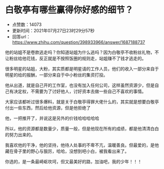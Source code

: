 # 白敬亭有哪些赢得你好感的细节？
- 点赞数：14073
- 更新时间：2021年07月27日23时29分57秒
- 回答url：https://www.zhihu.com/question/398933966/answer/1687188737
<body>
 <p data-pid="cbNhxP3-">他的站姐不是卷款逃走吗？你知道站姐为什么逃吗？因为白敬亭不收粉丝礼物，不让粉丝给他花钱，反正就是不按照饭圈的规则走，站姐赚不了钱才逃走的。</p>
 <p data-pid="-eeP0GDK">很多明星的站姐，大粉，其实质都是明星请的工作人员，他们的收入一部分来自于明星的给的报酬，一部分来自于中小粉丝的集资打投。</p>
 <p data-pid="Ez3OO3oU">他从出道，就是自己开的工作室，也没有加入任何公司，这样虽然资源少，但是自己有决定权，不需要为了讨好他人，讨好资本去做一些自己不喜欢的事情。</p>
 <p data-pid="6NkeGF_C">大家应该都听过很多爆料，就是关于白敬亭得罪大佬什么的，其实就是想要白敬亭付出一些东西，然后给他资源，但是他拒绝了</p>
 <p data-pid="8U0X2kaL">他，一把推开了，并说这是另外的价钱哈哈哈哈哈</p>
 <p data-pid="brwljuRN">所以，他的资源都是数量少，质量一般，但是他现在所有的成绩，都是他清清白白的努力出来的。</p>
 <p data-pid="-6WSmvMK">我喜欢他的干净，他的坚持，他待人处事的不卑不亢，温暖善良。但最爱的，是他藏在骨子里的野心与狠厉，哈哈，没想到吧小白，被我看出来了。</p>
 <p data-pid="oxSa74ia">你选的，是一条最崎岖坎坷，但又最美好的路，加油吧，我的少年！！！</p>
 <p></p>
 <p></p>
</body>